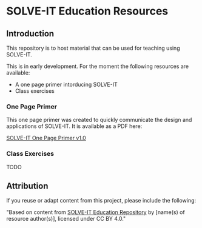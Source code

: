 # SOLVE-IT Education Resources

## Introduction
This repository is to host material that can be used for teaching using SOLVE-IT.

This is in early development. For the moment the following resources are available:
* A one page primer intorducing SOLVE-IT
* Class exercises

### One Page Primer

This one page primer was created to quickly communicate the design and applications of SOLVE-IT. It is available as a PDF here:

[SOLVE-IT One Page Primer v1.0](https://github.com/SOLVE-IT-DF/solve-it-education/blob/main/one-page-primer/pdfs/SOLVE-IT%20-%20A%20One%20Page%20Primer%20v1.0.pdf)


### Class Exercises

TODO


## Attribution

If you reuse or adapt content from this project, please include the following:

"Based on content from [SOLVE-IT Education Repository](https://github.com/SOLVE-IT-DF/solve-it-education) by [name(s) of resource author(s)], licensed under CC BY 4.0."
